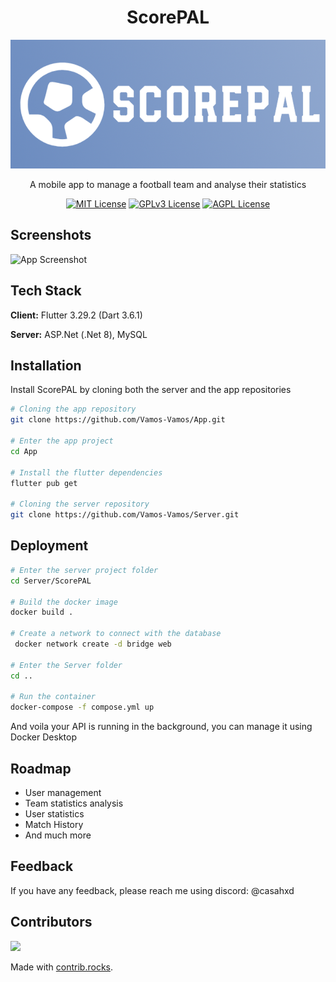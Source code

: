 <div style="text-align: center;">
<h1>ScorePAL</h1>
<img alt="ScorePAL" src="assets/images/scorepal/icon-inline.png" >
<p>A mobile app to manage a football team and analyse their statistics</p>
<a href="https://choosealicense.com/licenses/mit/"><img alt="MIT License" src="https://img.shields.io/badge/License-MIT-green.svg"></a>
<a href="https://opensource.org/licenses/"><img alt="GPLv3 License" src="https://img.shields.io/badge/License-GPL%20v3-yellow.svg"></a>
<a href="http://www.gnu.org/licenses/agpl-3.0"><img alt="AGPL License" src="https://img.shields.io/badge/License-MIT-blue.svg"></a>
</div>

## Screenshots

![App Screenshot](https://via.placeholder.com/468x300?text=App+Screenshot+Here)

## Tech Stack

**Client:** Flutter 3.29.2 (Dart 3.6.1)

**Server:** ASP.Net (.Net 8), MySQL

## Installation

Install ScorePAL by cloning both the server and the app repositories

```bash
# Cloning the app repository
git clone https://github.com/Vamos-Vamos/App.git

# Enter the app project
cd App

# Install the flutter dependencies
flutter pub get

# Cloning the server repository
git clone https://github.com/Vamos-Vamos/Server.git
```

## Deployment

```bash
# Enter the server project folder
cd Server/ScorePAL

# Build the docker image
docker build .

# Create a network to connect with the database
 docker network create -d bridge web

# Enter the Server folder
cd ..

# Run the container
docker-compose -f compose.yml up
```

And voila your API is running in the background, you can manage it using Docker Desktop

## Roadmap

- User management
- Team statistics analysis
- User statistics
- Match History
- And much more

## Feedback

If you have any feedback, please reach me using discord: @casahxd

## Contributors
<a href="https://github.com/scorepal/app/graphs/contributors">
  <img src="https://contrib.rocks/image?repo=scorepal/app" />
</a>

Made with [contrib.rocks](https://contrib.rocks).